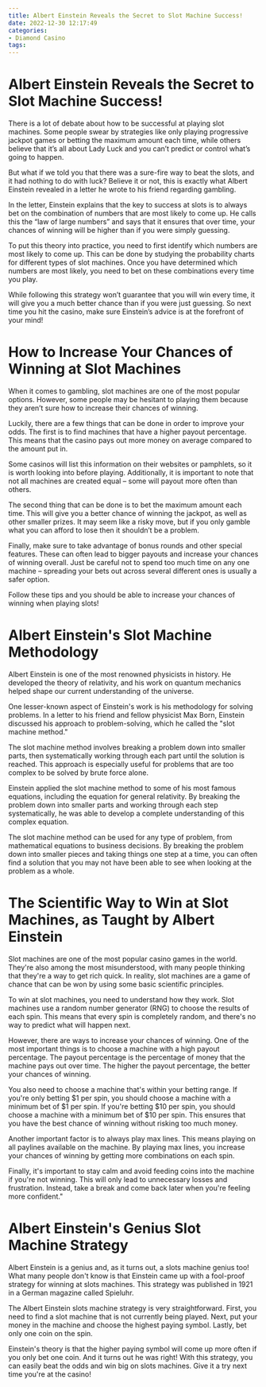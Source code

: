 ```yaml
---
title: Albert Einstein Reveals the Secret to Slot Machine Success!
date: 2022-12-30 12:17:49
categories:
- Diamond Casino
tags:
---
```



#  Albert Einstein Reveals the Secret to Slot Machine Success!

There is a lot of debate about how to be successful at playing slot machines. Some people swear by strategies like only playing progressive jackpot games or betting the maximum amount each time, while others believe that it’s all about Lady Luck and you can’t predict or control what’s going to happen.

But what if we told you that there was a sure-fire way to beat the slots, and it had nothing to do with luck? Believe it or not, this is exactly what Albert Einstein revealed in a letter he wrote to his friend regarding gambling.

In the letter, Einstein explains that the key to success at slots is to always bet on the combination of numbers that are most likely to come up. He calls this the “law of large numbers” and says that it ensures that over time, your chances of winning will be higher than if you were simply guessing.

To put this theory into practice, you need to first identify which numbers are most likely to come up. This can be done by studying the probability charts for different types of slot machines. Once you have determined which numbers are most likely, you need to bet on these combinations every time you play.

While following this strategy won’t guarantee that you will win every time, it will give you a much better chance than if you were just guessing. So next time you hit the casino, make sure Einstein’s advice is at the forefront of your mind!

#  How to Increase Your Chances of Winning at Slot Machines 

When it comes to gambling, slot machines are one of the most popular options. However, some people may be hesitant to playing them because they aren’t sure how to increase their chances of winning.

Luckily, there are a few things that can be done in order to improve your odds. The first is to find machines that have a higher payout percentage. This means that the casino pays out more money on average compared to the amount put in.

Some casinos will list this information on their websites or pamphlets, so it is worth looking into before playing. Additionally, it is important to note that not all machines are created equal – some will payout more often than others.

The second thing that can be done is to bet the maximum amount each time. This will give you a better chance of winning the jackpot, as well as other smaller prizes. It may seem like a risky move, but if you only gamble what you can afford to lose then it shouldn’t be a problem.

Finally, make sure to take advantage of bonus rounds and other special features. These can often lead to bigger payouts and increase your chances of winning overall. Just be careful not to spend too much time on any one machine – spreading your bets out across several different ones is usually a safer option.

Follow these tips and you should be able to increase your chances of winning when playing slots!

#  Albert Einstein's Slot Machine Methodology 

Albert Einstein is one of the most renowned physicists in history. He developed the theory of relativity, and his work on quantum mechanics helped shape our current understanding of the universe.

One lesser-known aspect of Einstein's work is his methodology for solving problems. In a letter to his friend and fellow physicist Max Born, Einstein discussed his approach to problem-solving, which he called the "slot machine method."

The slot machine method involves breaking a problem down into smaller parts, then systematically working through each part until the solution is reached. This approach is especially useful for problems that are too complex to be solved by brute force alone.

Einstein applied the slot machine method to some of his most famous equations, including the equation for general relativity. By breaking the problem down into smaller parts and working through each step systematically, he was able to develop a complete understanding of this complex equation.

The slot machine method can be used for any type of problem, from mathematical equations to business decisions. By breaking the problem down into smaller pieces and taking things one step at a time, you can often find a solution that you may not have been able to see when looking at the problem as a whole.

#  The Scientific Way to Win at Slot Machines, as Taught by Albert Einstein 

Slot machines are one of the most popular casino games in the world. They're also among the most misunderstood, with many people thinking that they're a way to get rich quick. In reality, slot machines are a game of chance that can be won by using some basic scientific principles.

To win at slot machines, you need to understand how they work. Slot machines use a random number generator (RNG) to choose the results of each spin. This means that every spin is completely random, and there's no way to predict what will happen next.

However, there are ways to increase your chances of winning. One of the most important things is to choose a machine with a high payout percentage. The payout percentage is the percentage of money that the machine pays out over time. The higher the payout percentage, the better your chances of winning.

You also need to choose a machine that's within your betting range. If you're only betting $1 per spin, you should choose a machine with a minimum bet of $1 per spin. If you're betting $10 per spin, you should choose a machine with a minimum bet of $10 per spin. This ensures that you have the best chance of winning without risking too much money.

Another important factor is to always play max lines. This means playing on all paylines available on the machine. By playing max lines, you increase your chances of winning by getting more combinations on each spin.

Finally, it's important to stay calm and avoid feeding coins into the machine if you're not winning. This will only lead to unnecessary losses and frustration. Instead, take a break and come back later when you're feeling more confident."

#  Albert Einstein's Genius Slot Machine Strategy

Albert Einstein is a genius and, as it turns out, a slots machine genius too! What many people don't know is that Einstein came up with a fool-proof strategy for winning at slots machines. This strategy was published in 1921 in a German magazine called Spieluhr.

The Albert Einstein slots machine strategy is very straightforward. First, you need to find a slot machine that is not currently being played. Next, put your money in the machine and choose the highest paying symbol. Lastly, bet only one coin on the spin.

Einstein's theory is that the higher paying symbol will come up more often if you only bet one coin. And it turns out he was right! With this strategy, you can easily beat the odds and win big on slots machines. Give it a try next time you're at the casino!